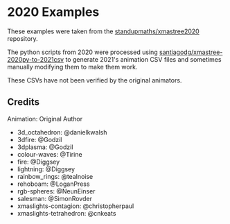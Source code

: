 # 2020 Examples

These examples were taken from the [standupmaths/xmastree2020](https://github.com/standupmaths/xmastree2020) repository.

The python scripts from 2020 were processed using [santiagodg/xmastree-2020py-to-2021csv](https://github.com/santiagodg/xmastree-2020py-to-2021csv) to generate 2021's animation CSV files and sometimes manually modifying them to make them work.

These CSVs have not been verified by the original animators.

## Credits

Animation: Original Author
* 3d_octahedron: @danielkwalsh
* 3dfire: @Godzil
* 3dplasma: @Godzil
* colour-waves: @Tirine
* fire: @Diggsey
* lightning: @Diggsey
* rainbow_rings: @tealnoise
* rehoboam: @LoganPress
* rgb-spheres: @NeunEinser
* salesman: @SimonRovder
* xmaslights-contagion: @christopherpaul
* xmaslights-tetrahedron: @cnkeats
